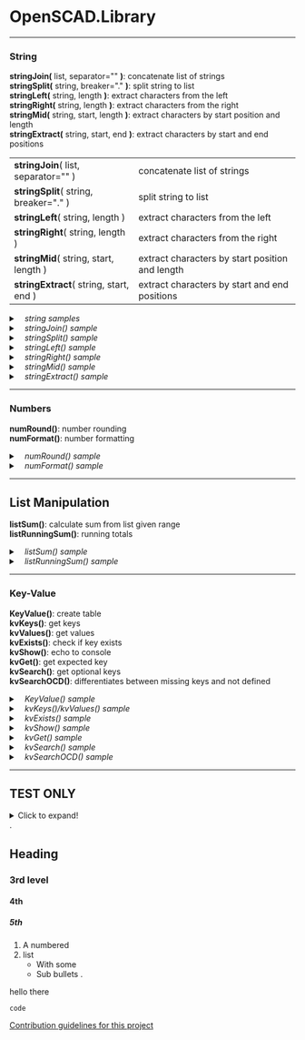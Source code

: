 # OpenSCAD.Library
---
### String
**stringJoin(** list, separator="" **)**: concatenate list of strings  
**stringSplit(** string, breaker="." **)**: split string to list  
**stringLeft(** string, length **)**: extract characters from the left  
**stringRight(** string, length **)**: extract characters from the right  
**stringMid(** string, start, length **)**: extract characters by start position and length  
**stringExtract(** string, start, end **)**: extract characters by start and end positions
<style>
td, th {
   border: none!important;
}
</style>
<table>
<tr>
<td><b>stringJoin</b>( list, separator="" )</td>
<td>concatenate list of strings</td>
</tr>
<tr>
<td><b>stringSplit</b>( string, breaker="." )</td>
<td>split string to list</td>
</tr>
<tr>
<td><b>stringLeft</b>( string, length )</td>
<td>extract characters from the left</td>
</tr>
<tr>
<td><b>stringRight</b>( string, length )</td>
<td>extract characters from the right</td>
</tr>
<tr>
<td><b>stringMid</b>( string, start, length )</td>
<td>extract characters by start position and length</td>
</tr>
<tr>
<td><b>stringExtract</b>( string, start, end )</td>
<td>extract characters by start and end positions</td>
</tr>
</table>

<details>
  <summary>&nbsp; &nbsp;<i>string samples</i></summary>

<table>
<td>

c++  
int foo() {  
    int result = 4;  
    return result;  
}
</td>
<td>

```c++
int foo() { 
    int x = 4;
    return x;
}
```

</td>
</table>

```
echo("\n\n stringJoin():");
a = [ "apple", "banana", "carrot" ];
echo( str       ( a      ) ); // ["apple","banana","carrot"]
echo( stringJoin( a      ) ); // "applebananacarrot"
echo( stringJoin( a, "-" ) ); // "apple-banana-carrot"
b = [ 1, 22, 333 ];
echo( stringJoin( b      ) ); // "122333"
echo( stringJoin( b, "-" ) ); // "1-22-333"

echo("\n\n stringSplit():");
echo( stringSplit( "apple"        , "." ) ); // ["apple"]
echo( stringSplit( "a.bb.ccc.dddd", "." ) ); // ["a","bb","ccc","dddd"]

echo("\n\n stringLeft(length):");            // "television"
echo(    stringLeft( "television", 1 ) );    // "t"
echo(    stringLeft( "television", 4 ) );    // "tele"

echo("\n\n stringRight(length):");           // "television"
echo(   stringRight( "television", 4 ) );    //       "sion"
echo(   stringRight( "television", 6 ) );    //     "vision"

echo("\n\n stringMid(position,length):");    // "television"
echo(     stringMid( "television", 0, 4 ) ); // "tele"
echo(     stringMid( "television", 4, 6 ) ); //     "vision"
echo(     stringMid( "television", 4, 5 ) ); //     "visio"

echo("\n\n stringExtract(start,end):");      // "television"
echo( stringExtract( "television", 0, 3 ) ); // "tele"
echo( stringExtract( "television", 4, 9 ) ); //     "vision"
echo( stringExtract( "television", 4, 5 ) ); //     "vi"
```
</details>


<details>
  <summary>&nbsp; &nbsp;<i>stringJoin() sample</i></summary>

```
a = ["apple","banana","carrot"];
echo( str       (a    ) ); // ["apple","banana","carrot"]
echo( stringJoin(a    ) ); // "applebananacarrot"
echo( stringJoin(a,"-") ); // "apple-banana-carrot"
b = [1,22,333];
echo( stringJoin(b    ) ); // "122333"
echo( stringJoin(b,"-") ); // "1-22-333"
```
</details>
<details>
  <summary>&nbsp; &nbsp;<i>stringSplit() sample</i></summary>

```
echo( stringSplit( "apple"        , "." ) ); // ["apple"]
echo( stringSplit( "a.bb.ccc.dddd", "." ) ); // ["a","bb","ccc","dddd"]
```
</details>
<details>
  <summary>&nbsp; &nbsp;<i>stringLeft() sample</i></summary>

```
echo( stringLeft( "television",   4 ) ); // "tele"
echo( stringLeft( "television", 100 ) ); // "television"
```
</details>
<details>
  <summary>&nbsp; &nbsp;<i>stringRight() sample</i></summary>

```
echo( stringRight( "television",   6 ) ); // "vision"
echo( stringRight( "television", 100 ) ); // "television"
```
</details>
<details>
  <summary>&nbsp; &nbsp;<i>stringMid() sample</i></summary>

```
echo( stringMid( "television"       ) ); // "television"
echo( stringMid( "television", 4    ) ); // "vision"
echo( stringMid( "television", 4, 5 ) ); // "visio"
```
</details>
<details>
  <summary>&nbsp; &nbsp;<i>stringExtract() sample</i></summary>

```
echo( stringExtract( "television"       ) ); // "television"
echo( stringExtract( "television", 4    ) ); // "vision"
echo( stringExtract( "television", 4, 5 ) ); // "vi"
```
</details>

---
### Numbers
**numRound()**: number rounding  
**numFormat()**: number formatting

<details>
  <summary>&nbsp; &nbsp;<i>numRound() sample</i></summary>

```
echo( numRound( 123.45678     ) ); // 123.46
echo( numRound( 123.45678,  0 ) ); // 123
echo( numRound( 123.45678,  1 ) ); // 123.5
echo( numRound( 123.45678, -1 ) ); // 120
echo( numRound( 123.45678, -2 ) ); // 100
```
</details>
<details>
  <summary>&nbsp; &nbsp;<i>numFormat() sample</i></summary>

```
n = 123456789.123456789;
echo( numFormat( n                               ) ); // "123,456,789.12"
echo( numFormat( n, 4                            ) ); // "123,456,789.1235"
echo( numFormat( n,    sep1000="`", decPoint="-" ) ); // "123`456`789-12"
echo( numFormat( n, 4, pos1000=4                 ) ); // "1,2345,6789.1235"
```
</details>

---
## List Manipulation
**listSum()**: calculate sum from list given range  
**listRunningSum()**: running totals

<details>
  <summary>&nbsp; &nbsp;<i>listSum() sample</i></summary>

```
a=[1,2,3,4,5];
echo( listSum(a          )); // 15
echo( listSum(a,   2,  3 )); // 7
echo( listSum(a,   2     )); // 12
echo( listSum(a,   2, 10 )); // 12
echo( listSum(a,   0,  3 )); // 10
echo( listSum(a, -10,  3 )); // 10
echo( listSum(a,   2,  0 )); // undef
echo( listSum(a,  10, 20 )); // undef
```
</details>
<details>
  <summary>&nbsp; &nbsp;<i>listRunningSum() sample</i></summary>

```
a=[1,2,3,4,5];
echo( listRunningSum(a) );   // [1, 3, 6, 10, 15]
```
</details>

---
### Key-Value  
**KeyValue()**: create table  
**kvKeys()**: get keys  
**kvValues()**: get values  
**kvExists()**: check if key exists  
**kvShow()**: echo to console  
**kvGet()**: get expected key  
**kvSearch()**: get optional keys  
**kvSearchOCD()**: differentiates between missing keys and not defined

<details>
  <summary>&nbsp; &nbsp;<i>KeyValue() sample</i></summary>

```
table = KeyValue([
    "solo"   , 0,
    "notSure", undef,
    "fruit"  , KeyValue([ "apple", 1,      "banana", 2,       "carrot", 3     ]),
    "color"  , KeyValue([ "red"  , "meat", "green" , "grass", "blue"  , "sky" ]),
    "animal" , KeyValue([
        "dog"  , KeyValue([
            "breed", KeyValue([ "poodle",  10, "chihuahua", 20 ]),
            "color", KeyValue([ "white",   30, "brown",     40 ]) ]),
        "cat"  , KeyValue([
            "breed", KeyValue([ "siamese", 50, "persian",   60 ]),
            "color", KeyValue([ "cream",   70, "lilac",     80 ]) ]) ]),
    "model", "ABC123"
]);
```
</details>
<details>
  <summary>&nbsp; &nbsp;<i>kvKeys()/kvValues() sample</i></summary>

```
echo( kvKeys  ( table ) );          // ["solo", "notSure", "fruit", "color", "animal", "model"]
echo( kvKeys  ( table, "color" ) ); // ["red", "green", "blue"]
echo( kvValues( table, "fruit" ) ); // [1, 2, 3]
```
</details>
<details>
  <summary>&nbsp; &nbsp;<i>kvExists() sample</i></summary>

```
echo( kvExists( table, "solo" ) );                     // true
echo( kvExists( table, "animal.dog.breed.poodle" ) );  // true
echo( kvExists( table, "animal.dog.breed.bulldog" ) ); // false
```
</details>
<details>
  <summary>&nbsp; &nbsp;<i>kvShow() sample</i></summary>

```
kvShow( table );

CONSOLE:

    solo: 0
    notSure: <undef>
    fruit =
      apple: 1
      banana: 2
      carrot: 3
    color =
      red: "meat"
      green: "grass"
      blue: "sky"
    animal =
      dog =
          breed =
            poodle: 10
            chihuahua: 20
          color =
            white: 30
            brown: 40
      cat =
          breed =
            siamese: 50
            persian: 60
          color =
            cream: 70
            lilac: 80
    model: "ABC123"
```
</details>
<details>
  <summary>&nbsp; &nbsp;<i>kvGet() sample</i></summary>

Get expected keys. Throws error if key is missing.
```
echo( kvGet( table, "solo" ) );                   // 0
echo( kvGet( table, "notSure" ) );                // undef
echo( kvGet( table, "fruit.apple" ) );            // 1
echo( kvGet( table, "color.green" ) );            // "grass"
echo( kvGet( table, "animal.dog.color.white" ) ); // 30
echo( kvGet( table, "model" ) );                  // "ABC123"
```
*Missing expected keys.*
```
echo( kvGet( table, "missingKey" ) );   // ERROR: "[missingKey] missing"
echo( kvGet( table, "fruit.dragon" ) ); // ERROR: "[dragon] in [fruit.dragon] missing"
```
*Extract inner table.*
```
animalTable = kvGet( table, "animal" );
echo( kvGet( animalTable, "cat.breed.siamese" ) ); // 50
```
*Default values. Used if result is **undef**. Still error if key is missing.*
```
echo( kvGet( table, "notSure" ) );                       // undef
echo( kvGet( table, "notSure",    defaultValue=true ) ); // true
echo( kvGet( table, "missingKey", defaultValue=1    ) ); // ERROR: "[missingKey] missing"
```
</details>
<details>
  <summary>&nbsp; &nbsp;<i>kvSearch() sample</i></summary>

Get optional keys. Returns **undef** if missing.
```
echo( kvSearch( table, "solo.hans" ) );     // undef
echo( kvSearch( table, "animal.dragon" ) ); // undef
echo( kvSearch( table, "Model" ) );         // undef
```
*Default values. Used if result is **undef** or key is missing.*
```
echo( kvSearch( table, "solo.hans", defaultValue=123 ) ); // 123
echo( kvSearch( table, "notSure",   defaultValue=123 ) ); // 123
```
</details>
<details>
  <summary>&nbsp; &nbsp;<i>kvSearchOCD() sample</i></summary>

Differentiates between missing keys or set as **undef**.
```
echo( kvSearchOCD( table, "missingKey",                           defaultValue="dunno" ) );   // undef
echo( kvSearchOCD( table, "notSure",                              defaultValue="dunno" ) );   // "dunno"
echo( kvSearchOCD( table, "missingKey", defaultMissing="missing"                       ) );   // "missing"
echo( kvSearchOCD( table, "notSure",    defaultMissing="missing"                       ) );   // undef
echo( kvSearchOCD( table, "missingKey", defaultMissing="missing", defaultValue="dunno" ) );   // "missing"
echo( kvSearchOCD( table, "notSure",    defaultMissing="missing", defaultValue="dunno" ) );   // "dunno"
```
</details>

---
## TEST ONLY
<details>

  <summary>Click to expand!</summary>
  
  ## Heading
  
  ### 3rd level

  #### 4th

  ##### 5th

  1. A numbered
  2. list
     * With some
     * Sub bullets

</details>
.  

  ## Heading
  
  ### 3rd level

  #### 4th

  ##### 5th

  1. A numbered
  2. list
     * With some
     * Sub bullets
.  
  
hello there  
  
  

```
code
```

[Contribution guidelines for this project](docs/CONTRIBUTING.md)